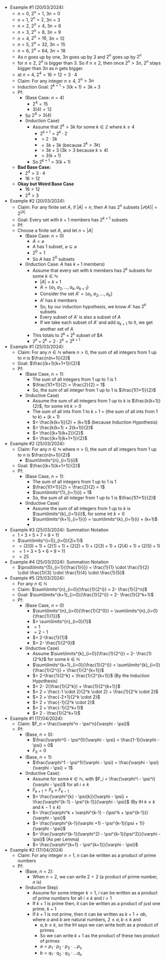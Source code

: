 - Example #1 (20/03/2024):
	- $n=0$, $2^n=1$, $3n=0$
	- $n=1$, $2^n=2$, $3n=3$
	- $n=2$, $2^n=4$, $3n=6$
	- $n=3$, $2^n=8$, $3n=9$
	- $n=4$, $2^n=16$, $3n=12$
	- $n=5$, $2^n=32$, $3n=15$
	- $n=6$, $2^n=64$, $3n=18$
	- As $n$ goes up by one, $3n$ goes up by $3$ and $2^n$ goes up by $2^n$
	- for $n \geq 2$, $2^n$ is bigger than $3$. So if $n \geq 2$, then once $2^n > 3n$, $2^n$ stays bigger than $3n$ as $n$ gets bigger.
	- at $n=4$, $2^4 = 16 > 12 = 3 \cdot 4$
	- Claim: For any integer $n \geq 4$, $2^n > 3n$
	- Induction Goal: $2^{k+1} > 3(k+1) = 3k+3$
	- Pf:
		- (Base Case: $n=4$)
			- $2^4 = 15$
			- $3(4) = 12$
		- So $2^4 > 3(4)$
		- (Induction Case)
			- Assume that $2^k > 3k$ for some $k \in \mathbb{Z}$ where $k \geq 4$
				- $2^{k+1} = 2^k \cdot 2$
				- $> 2 \cdot 3k$
				- $= 3k + 3k$ (because $2^k > 3k$)
				- $>3k+3$ ($3k>3$ because $k \geq 4$)
				- $= 3(k+1)$
			- So $2^{k+1} > 3(k+1)$
	- **Bad Base Case:**
		- $2^4 > 3 \cdot 4$
		- $16 > 12$
	- **Okay but Weird Base Case**
		- $16 > 12$
		- $2^4 > 3$
- Example #2 (20/03/2024):
	- Claim: For any finite set $A$, if $|A| = n$, then $A$ has $2^n$ subsets $|\mathcal{P}(A)| = 2^{|A|}$
	- Goal: Every set with $k+1$ members has $2^{k+1}$ subsets
	- Pf:
	- Choose a finite set $A$, and let $n = |A|$
		- (Base Case: $n = 0$)
			- $A = \varnothing$
			- $A$ has $1$ subset, $\varnothing \subseteq \varnothing$
			- $2^0 = 1$
			- So $A$ has $2^0$ subsets
		- (Induction Case: $A$ has $k+1$ members)
			- Assume that every set with $k$ members has $2^k$ subsets for some $k \in \mathbb{N}$
				- $|A| = k+1$
				- $A = \{a_1,a_2,...,a_k,a_{k+1}\}$
				- Consider the set $A' = \{a_1,a_2,...,a_k\}$
				- $A'$ has $k$ members
				- So, by our induction hypothesis, we know $A'$ has $2^k$ subsets
				- Every subset of $A'$ is also a subset of $A$
				- If we take each subset of $A'$ and add $a_{k+1}$ to it, we get another set of $A$
			- This totals to $2^k + 2^k$ subset of $A
			- $2^k + 2^k = 2 \cdot 2^k = 2^{k+1}$
- Example #1 (25/03/2024):
	- Claim: For any $n \in \mathbb{N}$ where $n > 0$, the sum of all integers from $1$ up to $n$ is $\frac{n(n+1)}{2}$
	- Goal: $\frac{(k+1)(k+1+1)}{2}$
	- Pf:
		- (Base Case, $n=1$):
			- The sum of all integers from $1$ up to $1$ is $1$
			- $\frac{1(1+1)}{2} = \frac{2}{2} = 1$
			- So, the sum of all integer from $1$ up to $1$ is $\frac{1(1+1)}{2}$
		- (Inductive Case)
			- Assume the sum of all integers from $1$ up to $k$ is $\frac{k(k+1)}{2}$, for some int $k > 0$
			- The sum of all ints from $1$ to $k+1$ = (the sum of all ints from $1$ to $k$) + ($k+1$)
			- $= \frac{k(k+1)}{2} + (k+1)$ (because Induction Hypothesis)
			- $= \frac{k(k+1) + 2(k+1)}{2}$
			- $= \frac{(k+1)(k+2)}{2}$
			- $= \frac{(k+1)(k+1+1)}{2}$
- Example #2 (25/03/2024):
	- Claim: For any $n \in \mathbb{N}$ where $n > 0$, the sum of all integers from $1$ up to $n$ is $\frac{n(n+1)}{2}$
		- $\sum\limits^{n}_{i=1}{i}$
	- Goal: $\frac{(k+1)(k+1+1)}{2}$
	- Pf:
		- (Base Case, $n=1$):
			- The sum of all integers from $1$ up to $1$ is $1$
			- $\frac{1(1+1)}{2} = \frac{2}{2} = 1$
			- $\sum\limits^{1}_{i=1}{i} = 1$
			- So, the sum of all integer from $1$ up to $1$ is $\frac{1(1+1)}{2}$
		- (Inductive Case)
			- Assume the sum of all integers from $1$ up to $k$ is $\sum\limits^{k}_{i=1}{i}$, for some int $k > 0$
			- $\sum\limits^{k+1}_{i=1}{i} = \sum\limits^{k}_{i=1}{i} + (k+1)$
			- 
- Example #3 (25/03/2024): Summation Notation
	- $1+3+5+7+9+11$
	- $\sum\limits^{i=5}_{i=0}{2i+1}$
	- $= (2(0)+1) + (2(1)+1) + (2(2)+1) + (2(3)+1) + (2(4)+1) + (2(5)+1)$
	- $=1+3+5+6+9+11$
	- $=25$
- Example #4 (25/03/2024): Summation Notation
	- $\prod\limits^{5}_{i=1}{\frac{1}{i}} = \frac{1}{1} \cdot \frac{1}{2} \cdot \frac{1}{3} \cdot \frac{1}{4} \cdot \frac{1}{5}$
- Example #5 (25/03/2024):
	- For any $n \in \mathbb{N}$
	- Claim: $\sum\limits^{n}_{i=0}{\frac{1}{2^i}} = 2- \frac{1}{2^n}$
	- Goal: $\sum\limits^{k+1}_{i=0}{\frac{1}{2^i}} = 2- \frac{1}{2^k+1}$
	- Pf:
		- (Base Case, $n=0$)
			- $\sum\limits^{n}_{i=0}{\frac{1}{2^0}} = \sum\limits^{n}_{i=0}{\frac{1}{1}}$
			- $= \sum\limits^{n}_{i=0}{1}$
			- $= 1$
			- $=2-1$
			- $= 2-\frac{1}{1}$
			- $= 2- \frac{1}{2^0}$
		- (Inductive Case)
			- Assume $\sum\limits^{k}_{i=0}{\frac{1}{2^i}} = 2- \frac{1}{2^k}$ for some $k \in \mathbb{N}$
			- $\sum\limits^{k+1}_{i=0}{\frac{1}{2^i}} = \sum\limits^{k}_{i=0}{\frac{1}{2^i}} + \frac{1}{2^{k+1}}$
			- $= 2-\frac{1}{2^k} + \frac{1}{2^{k+1}}$ (By the Induction Hypothesis)
			- $= 2- 2(\frac{1}{2^k}) + \frac{1}{2^{k+1}}$
			- $= 2 + \frac{-1 \cdot 2}{2^k \cdot 2} + \frac{1}{2^k \cdot 2}$
			- $= 2 + \frac{-2+1}{2^k \cdot 2}$
			- $= 2 + \frac{-1}{2^k \cdot 2}$
			- $= 2 + \frac{-1}{2^k+1}$
			- $= 2 - \frac{1}{2^k+1}$
- Example #1 (17/04/2024):
	- Claim: $F_n = \frac{\varphi^n - \psi^n}{\varphi - \psi}$
	- Pf:
		- (Base, $n = 0$):
			- $\frac{\varphi^0 - \psi^0}{\varphi - \psi} = \frac{1-1}{\varphi - \psi} = 0$
			- $F_0 = 0$
		- (Base, $n=1$):
			- $\frac{\varphi^1 - \psi^1}{\varphi - \psi} = \frac{\varphi - \psi}{\varphi - \psi} = 1$
		- (Inductive Case):
			- Assume for some $k \in \mathbb{N}$, with $F_i = \frac{\varphi^i - \psi^i}{\varphi - \psi}$ for all $i \leq k$
			- $F_{k+1} = F_k + F_{k-1}$
			- $= \frac{\varphi^{k} - \psi{k}}{\varphi - \psi} + \frac{\varphi^{k-1} - \psi^{k-1}}{\varphi - \psi}$ (By IH $k \leq k$ and $k-1 \leq k$)
			- $= \frac{\varphi^k + \varphi^{k-1} - (\psi^k + \psi^{k-1})}{\varphi - \psi}$
			- $= \frac{\varphi^{k-1}(\varphi +1) - \psi^{k-1}(\psi + 1)}{\varphi - \psi}$
			- $= \frac{\varphi^{k-1}(\varphi^2) - \psi^{k-1}(\psi^2)}{\varphi - \psi}$ (As per Lemma)
			- $= \frac{\varphi^{k+1} - \psi^{k+1}}{\varphi - \psi}$
- Example #2 (17/04/2024)
	-  Claim: For any integer $n>1$, $n$ can be written as a product of prime numbers
	- Pf:
		- (Base, $n = 2$):
			- When $n=2$, we can write $2 = 2$ (a product of prime number, $n$ is)
		- (Inductive Step)
			- Assume for some integer $k > 1$, $i$ can be written as a product of prime numbers for all $i \leq k$ and $i > 1$
			- If $k+1$ is prime then, it can be written as a product of just one prime, $k+1$
			- If $k+1$ is not prime, then it can be written as $k+1 = ab$, where $a$ and $b$ are natural numbers, $2 \leq a,b \leq k$ and
				- $a,b \leq k$, so the IH says we can write both as a product of primes
				- So we can write $k+1$ as the product of these two product of primes
				- $a=p_1 \cdot p_2 \cdot p_3 \cdot \dots p_s$
				- $b=q_1 \cdot q_2 \cdot q_3 \cdot \dots q_s$